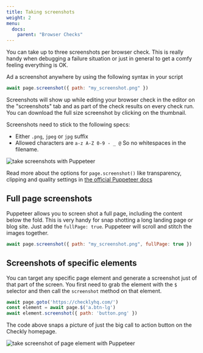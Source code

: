 ```yaml
---
title: Taking screenshots
weight: 2
menu:
  docs:
    parent: "Browser Checks"
---
```


You can take up to three screenshots per browser check. This is really handy when debugging a failure situation or just
in general to get a comfy feeling everything is OK.  

Ad a screenshot anywhere by using the following syntax in your script
 
```js
await page.screenshot({ path: "my_screenshot.png" })
```
Screenshots will show up while editing your browser check in the editor on the "screenshots" tab and as part of the 
check results on every check run. You can download the full size screenshot by clicking on the thumbnail.

Screenshots need to stick to the following specs:

- Either `.png`, `jpeg` or `jpg` suffix
- Allowed characters are `a-z A-Z 0-9 - _ @` So no whitespaces in the filename.

![take screenshots with Puppeteer](/docs/images/browser-checks/screenshots.png)


Read more about the options for `page.screenshot()` like transparency, clipping and quality settings in 
[the official Puppeteer docs](https://pptr.dev/#?product=Puppeteer&show=api-pagescreenshotoptions)

## Full page screenshots

Puppeteer allows you to screen shot a full page, including the content below the fold. This is very handy for snap shotting
a long landing page or blog site. Just add the `fullPage: true`. Puppeteer will scroll and stitch the images together.

```js
await page.screenshot({ path: "my_screenshot.png", fullPage: true })
```

## Screenshots of specific elements

You can target any specific page element and generate a screenshot just of that part of the screen. You first need to 
grab the element with the `$` selector and then call the `screenshot` method on that element. 
```js
await page.goto('https://checklyhq.com/')
const element = await page.$('a.btn-lg')
await element.screenshot({ path: 'button.png' })
```
The code above snaps a picture of just the big call to action button on the Checkly homepage.

![take screenshot of page element with Puppeteer](/docs/images/browser-checks/element_screenshot.png)
